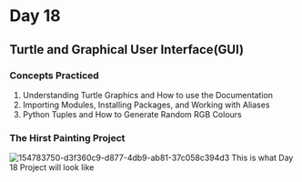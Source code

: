 # Day 18
## Turtle and Graphical User Interface(GUI)
### Concepts Practiced
1. Understanding Turtle Graphics and How to use the Documentation
2. Importing Modules, Installing Packages, and Working with Aliases
3. Python Tuples and How to Generate Random RGB Colours
### The Hirst Painting Project
![154783750-d3f360c9-d877-4db9-ab81-37c058c394d3](https://github.com/user-attachments/assets/a13c3f4c-9f1f-4122-b7ca-ea8211f6bd6f)
This is what Day 18 Project will look like

